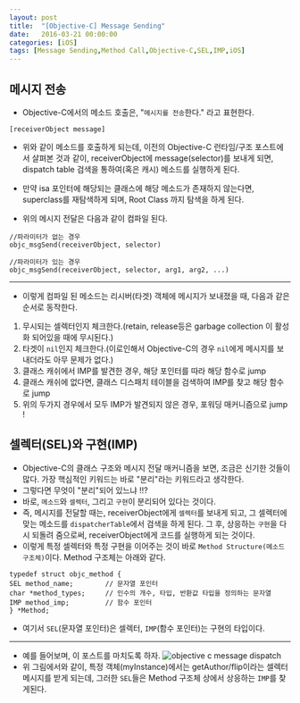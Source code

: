 ```yaml
---
layout: post
title:  "[Objective-C] Message Sending"
date:   2016-03-21 00:00:00
categories: [iOS]
tags: [Message Sending,Method Call,Objective-C,SEL,IMP,iOS]
---
```


## 메시지 전송
- Objective-C에서의 메소드 호출은, "`메시지를 전송`한다." 라고 표현한다.
```
[receiverObject message]
```

- 위와 같이 메소드를 호출하게 되는데, 이전의 Objective-C 런타임/구조 포스트에서 살펴본 것과 같이, receiverObject에 message(selector)를 보내게 되면, dispatch table 검색을 통하여(혹은 캐시) 메소드를 실행하게 된다.
-  만약 isa 포인터에 해당되는 클래스에 해당 메소드가 존재하지 않는다면, superclass를 재탐색하게 되며, Root Class 까지 탐색을 하게 된다.

- 위의 메시지 전달은 다음과 같이 컴파일 된다.

```
//파라미터가 없는 경우
objc_msgSend(receiverObject, selector)

//파라미터가 있는 경우
objc_msgSend(receiverObject, selector, arg1, arg2, ...)
```

---

- 이렇게 컴파일 된 메소드는 리시버(타겟) 객체에 메시지가 보내졌을 때, 다음과 같은 순서로 동작한다.

1. 무시되는 셀렉터인지 체크한다.(retain, release등은 garbage collection 이 활성화 되어있을 때에 무시된다.)
2. 타겟이 `nil`인지 체크한다.(이로인해서 Objective-C의 경우 `nil`에게 메시지를 보내더라도 아무 문제가 없다.)
3. 클래스 캐쉬에서 IMP를 발견한 경우, 해당 포인터를 따라 해당 함수로 jump
4. 클래스 캐쉬에 없다면, 클래스 디스패치 테이블을 검색하여 IMP를 찾고 해당 함수로 jump
5. 위의 두가지 경우에서 모두 IMP가 발견되지 않은 경우, 포워딩 매커니즘으로 jump !


## 셀렉터(SEL)와 구현(IMP)
- Objective-C의 클래스 구조와 메시지 전달 매커니즘을 보면, 조금은 신기한 것들이 많다. 가장 핵심적인 키워드는 바로 "분리"라는 키워드라고 생각한다.
- 그렇다면 무엇이 "분리"되어 있느냐 !!?
- 바로, `메소드`와 `셀렉터`, 그리고 `구현`이 분리되어 있다는 것이다.
- 즉, 메시지를 전달할 때는, receiverObject에게 `셀렉터`를 보내게 되고, 그 셀렉터에 맞는 메소드를 `dispatcherTable`에서 검색을 하게 된다. 그 후, 상응하는 `구현`을 다시 되돌려 줌으로써, receiverObject에게 코드를 실행하게 되는 것이다.
- 이렇게 특정 셀렉터와 특정 구현을 이어주는 것이 바로 `Method Structure(메소드 구조체)`이다. Method 구조체는 아래와 같다.

```
typedef struct objc_method {
SEL method_name;		// 문자열 포인터
char *method_types;		// 인수의 개수, 타입, 반환값 타입을 정의하는 문자열
IMP method_imp;			// 함수 포인터
} *Method;
```

- 여기서 `SEL`(문자열 포인터)은 셀렉터, `IMP`(함수 포인터)는 구현의 타입이다.

---

- 예를 들어보며, 이 포스트를 마치도록 하자.
![objective c message dispatch](https://raw.githubusercontent.com/MrKarl/MrKarl.github.io/master/assets/images/objectstructure/messageDispatch.png)
- 위 그림에서와 같이, 특정 객체(myInstance)에서는 getAuthor/flip이라는 셀렉터 메시지를 받게 되는데, 그러한 `SEL`들은 Method 구조체 상에서 상응하는 `IMP`를 찾게된다.